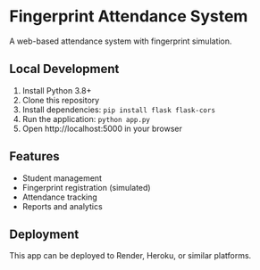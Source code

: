 # Fingerprint Attendance System

A web-based attendance system with fingerprint simulation.

## Local Development

1. Install Python 3.8+
2. Clone this repository
3. Install dependencies: `pip install flask flask-cors`
4. Run the application: `python app.py`
5. Open http://localhost:5000 in your browser

## Features

- Student management
- Fingerprint registration (simulated)
- Attendance tracking
- Reports and analytics

## Deployment

This app can be deployed to Render, Heroku, or similar platforms.
